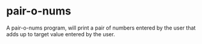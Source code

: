# pair-o-nums

A pair-o-nums program, will print a pair of numbers entered by the user that adds up to target value entered  by the user.
